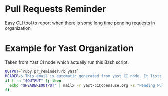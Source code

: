 Pull Requests Reminder
======================

Easy CLI tool to report when there is some long time pending requests in organization

Example for Yast Organization
=============================
Taken from Yast CI node which actually run this Bash script.

```sh
OUTPUT=`ruby pr_reminder.rb yast`
HEADER=$'This email is automatic generated from yast CI node. It lists of pull requests that have no activity more then three working days. If your module is listed, please check all pull request, why they are not merged yet.\n\n'
if [ -n "$OUTPUT" ]; then
  echo "$HEADER$OUTPUT" | mailx -r yast-ci@opensuse.org -s "Pending Pull Requests" yast-devel@opensuse.org
fi
```
